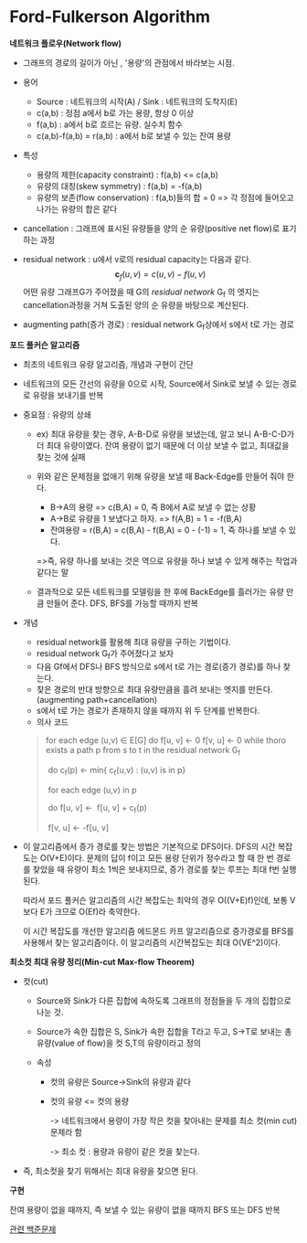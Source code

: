 # Ford-Fulkerson Algorithm

**네트워크 플로우(Network flow)**

- 그래프의 경로의 길이가 아닌 , '용량'의 관점에서 바라보는 시점.

- 용어
  - Source : 네트워크의 시작(A) / Sink : 네트워크의 도착지(E)
  - c(a,b) : 정점 a에서 b로 가는 용량, 항상 0 이상
  - f(a,b) : a에서 b로 흐르는 유량. 실수치 함수
  - c(a,b)-f(a,b) = r(a,b) : a에서 b로 보낼 수 있는 잔여 용량
  
- 특성
  - 용량의 제한(capacity constraint) : f(a,b) <= c(a,b)
  - 유량의 대칭(skew symmetry) : f(a,b) = -f(a,b)
  - 유량의 보존(flow conservation) : f(a,b)들의 합 = 0 => 각 정점에 들어오고 나가는 유량의 합은 같다
  
- cancellation : 그래프에 표시된 유량들을 양의 순 유량(positive net flow)로 표기하는 과정

- residual network : u에서 v로의 residual capacity는 다음과 같다.
  $$
  \mathbf{c}_f(u,v) = c(u,v) - f(u,v)
  $$
  어떤 유량 그래프G가 주어졌을 때 G의 *residual network* G<sub>f</sub> 의 엣지는 cancellation과정을 거쳐 도출된 양의 순 유량을 바탕으로 계산된다.

- augmenting path(증가 경로) : residual network G<sub>f</sub>상에서 s에서 t로 가는 경로

**포드 풀커슨 알고리즘**

- 최초의 네트워크 유량 알고리즘, 개념과 구현이 간단

- 네트워크의 모든 간선의 유량을 0으로 시작, Source에서 Sink로 보낼 수 있는 경로로 유량을 보내기를 반복

- 중요점 : 유량의 상쇄

  - ex) 최대 유량을 찾는 경우, A-B-D로 유량을 보냈는데, 알고 보니 A-B-C-D가 더 최대 유량이였다. 잔여 용량이 없기 때문에 더 이상 보낼 수 없고, 최대값을 찾는 것에 실패

  - 위와 같은 문제점을 없애기 위해 유량을 보낼 때 Back-Edge를 만들어 줘야 한다.

    - B->A의 용량 => c(B,A) = 0, 즉 B에서 A로 보낼 수 없는 상황
    - A->B로 유량을 1 보냈다고 하자. => f(A,B) = 1 = -f(B,A)
    - 잔여용량 = r(B,A) = c(B,A) - f(B,A) = 0 - (-1) = 1, 즉 하나를 보낼 수 있다.

    =>즉, 유량 하나를 보내는 것은 역으로 유량을 하나 보낼 수 있게 해주는 작업과 같다는 말

  - 결과적으로 모든 네트워크를 모델링을 한 후에 BackEdge를 흘러가는 유량 만큼 만들어 준다. DFS, BFS를 가능할 때까지 반복
  
- 개념

  - residual network를 활용해 최대 유량을 구하는 기법이다.
  - residual network G<sub>f</sub>가 주어졌다고 보자
  - 다음 Gf에서 DFS나 BFS 방식으로 s에서 t로 가는 경로(증가 경로)를 하나 찾는다.
  - 찾은 경로의 반대 방향으로 최대 유량만큼을 흘려 보내는 엣지를 만든다.(augmenting path+cancellation)
  - s에서 t로 가는 경로가 존재하지 않을 때까지 위 두 단계를 반복한다.
  - 의사 코드

  > for each edge (u,v) ∈ E[G]
  > 	do f[u, v] ​<-​ 0
  >          f[v, u] <-​ 0
  >  while thoro exists a path p from s to t in the residual network G<sub>f</sub>
  >
  > ​    do c<sub>f</sub>(p) ​<-​ min{ c<sub>f</sub>(u,v) : (u,v) is in p}
  >
  > ​        for each edge (u,v) in p
  >
  > ​            do f[u, v] ​<- ​ f[u, v] + c<sub>f</sub>(p)
  >
  > ​                 f[v, u]  <- -f[u, v]

- 이 알고리즘에서 증가 경로를 찾는 방법은 기본적으로 DFS이다. DFS의 시간 복잡도는 O(V+E)이다. 문제의 답이 f이고 모든 용량 단위가 정수라고 할 때 한 번 경로를 찾았을 때 유량이 최소 1씩은 보내지므로, 증가 경로를 찾는  루프는 최대 f번 실행된다.

  따라서 포드 풀커슨 알고리즘의 시간 복잡도는 최악의 경우 O((V+E)f)인데, 보통 V보다 E가 크므로 O(Ef)라 축약한다.

  이 시간 복잡도를 개선한 알고리즘 에드몬드 카프 알고리즘으로 증가경로를 BFS를 사용해서 찾는 알고리즘이다. 이 알고리즘의 시간복잡도는 최대 O(VE^2)이다.

**최소컷 최대 유량 정리(Min-cut Max-flow Theorem)**

- 컷(cut) 

  -  Source와 Sink가 다른 집합에 속하도록 그래프의 정점들을 두 개의 집합으로 나눈 것. 

  - Source가 속한 집합은 S, Sink가 속한 집합을 T라고 두고, S->T로 보내는 총 유량(value of flow)을 컷 S,T의 유량이라고 정의

  - 속성

    - 컷의 유량은 Source->Sink의 유량과 같다

    - 컷의 유량 <= 컷의 용량 

      -> 네트워크에서 용량이 가장 작은 컷을 찾아내는 문제를 최소 컷(min cut) 문제라 함

      -> 최소 컷 : 용량과 유량이 같은 컷을 찾는다.

- 즉, 최소컷을 찾기 위해서는 최대 유량을 찾으면 된다.

**구현**

잔여 용량이 없을 때까지, 즉 보낼 수 있는 유량이 없을 때까지 BFS 또는 DFS 반복

[관련 백준문제](https://blog.naver.com/PostView.nhn?blogId=kks227&logNo=220804885235)